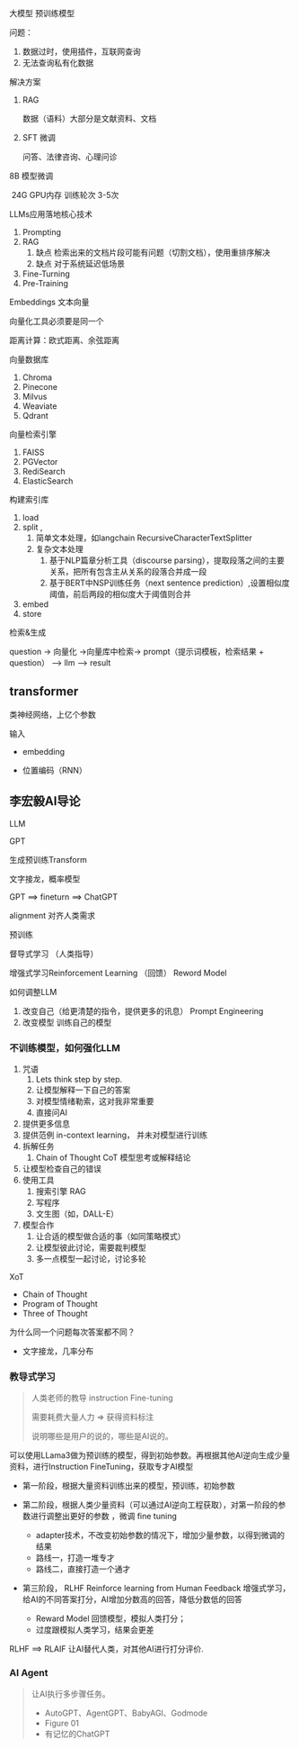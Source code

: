 大模型 预训练模型

问题： 

1. 数据过时，使用插件，互联网查询
2. 无法查询私有化数据

解决方案

1. RAG

    数据（语料）大部分是文献资料、文档

2. SFT 微调

    问答、法律咨询、心理问诊



8B 模型微调

​	24G GPU内存 训练轮次 3-5次



LLMs应用落地核心技术

1. Prompting
2. RAG
    1. 缺点 检索出来的文档片段可能有问题（切割文档），使用重排序解决
    2. 缺点 对于系统延迟低场景
3. Fine-Turning
4. Pre-Training



Embeddings 文本向量

向量化工具必须要是同一个

距离计算：欧式距离、余弦距离





向量数据库

1. Chroma
2. Pinecone
3. Milvus
4. Weaviate
5. Qdrant

向量检索引擎

1. FAISS 
2. PGVector
3. RediSearch
4. ElasticSearch



构建索引库

1. load
2. split ,
    1. 简单文本处理，如langchain RecursiveCharacterTextSplitter
    2. 复杂文本处理
        1. 基于NLP篇章分析工具（discourse parsing），提取段落之间的主要关系，把所有包含主从关系的段落合并成一段
        2. 基于BERT中NSP训练任务（next sentence prediction）,设置相似度阈值，前后两段的相似度大于阈值则合并
3. embed
4. store

检索&生成

question -> 向量化 ->向量库中检索-> prompt（提示词模板，检索结果 + question） --> llm --> result





## transformer

类神经网络，上亿个参数

输入

- embedding

- 位置编码（RNN）





## 李宏毅AI导论


LLM 

GPT 

生成预训练Transform

文字接龙，概率模型



GPT ==> fineturn ==> ChatGPT

alignment 对齐人类需求

预训练

督导式学习 （人类指导）

增强式学习Reinforcement Learning （回馈） Reword Model



如何调整LLM

1. 改变自己（给更清楚的指令，提供更多的讯息） Prompt Engineering 
2. 改变模型 训练自己的模型



### 不训练模型，如何强化LLM
1. 咒语 
    1. Lets think step by step.
    2. 让模型解释一下自己的答案
    3. 对模型情绪勒索，这对我非常重要
    4. 直接问AI
2. 提供更多信息
3. 提供范例  in-context learning， 并未对模型进行训练
4. 拆解任务
    1. Chain of Thought CoT 模型思考或解释结论
5. 让模型检查自己的错误
6. 使用工具
    1. 搜索引擎 RAG
    2. 写程序
    3. 文生图（如，DALL-E）
7. 模型合作
    1. 让合适的模型做合适的事（如同策略模式）
    2. 让模型彼此讨论，需要裁判模型
    3. 多一点模型一起讨论，讨论多轮

XoT

- Chain of Thought
- Program of Thought
- Three of Thought

为什么同一个问题每次答案都不同？
- 文字接龙，几率分布

### 教导式学习
> 人类老师的教导 instruction Fine-tuning
>
> 需要耗费大量人力 => 获得资料标注
>
> 说明哪些是用户的说的，哪些是AI说的。

可以使用LLama3做为预训练的模型，得到初始参数。再根据其他AI逆向生成少量资料，进行Instruction FineTuning，获取专才AI模型

- 第一阶段，根据大量资料训练出来的模型，预训练，初始参数
- 第二阶段，根据人类少量资料（可以通过AI逆向工程获取），对第一阶段的参数进行调整出更好的参数 ，微调 fine tuning
    - adapter技术，不改变初始参数的情况下，增加少量参数，以得到微调的结果
    - 路线一，打造一堆专才
    - 路线二，直接打造一个通才

- 第三阶段， RLHF Reinforce learning from Human Feedback 增强式学习，给AI的不同答案打分，AI增加分数高的回答，降低分数低的回答
    - Reward Model 回馈模型，模拟人类打分；
    - 过度跟模拟人类学习，结果会更差

RLHF ==> RLAIF 让AI替代人类，对其他AI进行打分评价.

### AI Agent
> 让AI执行多步骤任务。
> - AutoGPT、AgentGPT、BabyAGI、Godmode
> - Figure 01
> - 有记忆的ChatGPT


